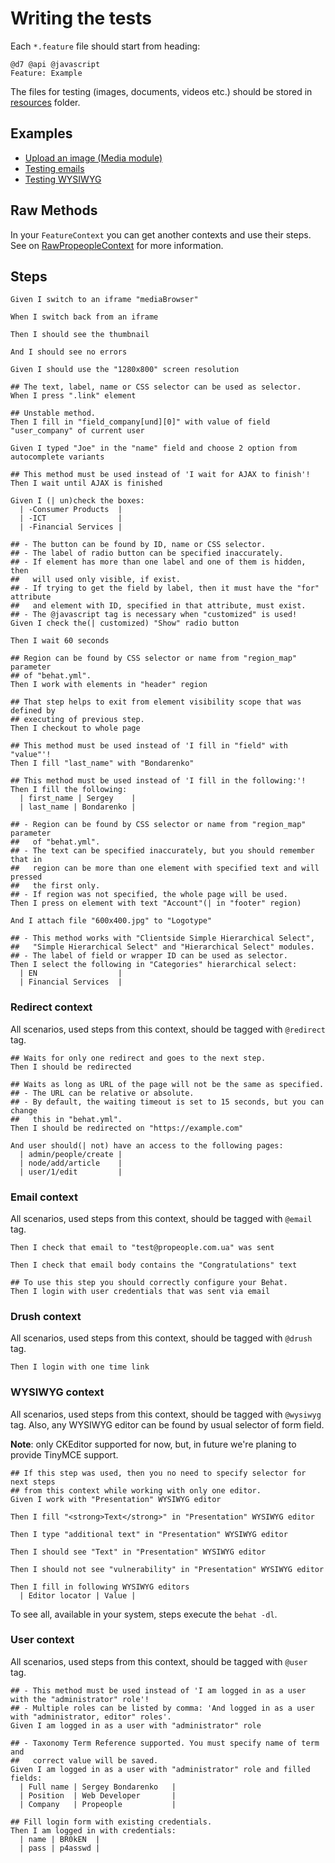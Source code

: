 # Writing the tests

Each `*.feature` file should start from heading:

```gherkin
@d7 @api @javascript
Feature: Example
```

The files for testing (images, documents, videos etc.) should be stored in [resources](/behat/resources) folder.

## Examples

- [Upload an image (Media module)](MEDIA.md)
- [Testing emails](EMAIL.md)
- [Testing WYSIWYG](WYSIWYG.md)

## Raw Methods

In your `FeatureContext` you can get another contexts and use their steps. See
on [RawPropeopleContext](/src/Behat/Drupal/Propeople/RawPropeopleContext.php)
for more information.

## Steps

```gherkin
Given I switch to an iframe "mediaBrowser"
```

```gherkin
When I switch back from an iframe
```

```gherkin
Then I should see the thumbnail
```

```gherkin
And I should see no errors
```

```gherkin
Given I should use the "1280x800" screen resolution
```

```gherkin
## The text, label, name or CSS selector can be used as selector.
When I press ".link" element
```

```gherkin
## Unstable method.
Then I fill in "field_company[und][0]" with value of field "user_company" of current user
```

```gherkin
Given I typed "Joe" in the "name" field and choose 2 option from autocomplete variants
```

```gherkin
## This method must be used instead of 'I wait for AJAX to finish'!
Then I wait until AJAX is finished
```

```gherkin
Given I (| un)check the boxes:
  | -Consumer Products  |
  | -ICT                |
  | -Financial Services |
```

```gherkin
## - The button can be found by ID, name or CSS selector.
## - The label of radio button can be specified inaccurately.
## - If element has more than one label and one of them is hidden, then
##   will used only visible, if exist.
## - If trying to get the field by label, then it must have the "for" attribute
##   and element with ID, specified in that attribute, must exist.
## - The @javascript tag is necessary when "customized" is used!
Given I check the(| customized) "Show" radio button
```

```gherkin
Then I wait 60 seconds
```

```gherkin
## Region can be found by CSS selector or name from "region_map" parameter
## of "behat.yml".
Then I work with elements in "header" region
```

```gherkin
## That step helps to exit from element visibility scope that was defined by
## executing of previous step.
Then I checkout to whole page
```

```gherkin
## This method must be used instead of 'I fill in "field" with "value"'!
Then I fill "last_name" with "Bondarenko"
```

```gherkin
## This method must be used instead of 'I fill in the following:'!
Then I fill the following:
  | first_name | Sergey    |
  | last_name | Bondarenko |
```

```gherkin
## - Region can be found by CSS selector or name from "region_map" parameter
##   of "behat.yml".
## - The text can be specified inaccurately, but you should remember that in
##   region can be more than one element with specified text and will pressed
##   the first only.
## - If region was not specified, the whole page will be used.
Then I press on element with text "Account"(| in "footer" region)
```

```gherkin
And I attach file "600x400.jpg" to "Logotype"
```

```gherkin
## - This method works with "Clientside Simple Hierarchical Select",
##   "Simple Hierarchical Select" and "Hierarchical Select" modules.
## - The label of field or wrapper ID can be used as selector.
Then I select the following in "Categories" hierarchical select:
  | EN                  |
  | Financial Services  |
```

### Redirect context

All scenarios, used steps from this context, should be tagged with `@redirect` tag.

```gherkin
## Waits for only one redirect and goes to the next step.
Then I should be redirected
```

```gherkin
## Waits as long as URL of the page will not be the same as specified.
## - The URL can be relative or absolute.
## - By default, the waiting timeout is set to 15 seconds, but you can change
##   this in "behat.yml".
Then I should be redirected on "https://example.com"
```

```gherkin
And user should(| not) have an access to the following pages:
  | admin/people/create |
  | node/add/article    |
  | user/1/edit         |
```

### Email context

All scenarios, used steps from this context, should be tagged with `@email` tag.

```gherkin
Then I check that email to "test@propeople.com.ua" was sent
```

```gherkin
Then I check that email body contains the "Congratulations" text
```

```gherkin
## To use this step you should correctly configure your Behat.
Then I login with user credentials that was sent via email
```

### Drush context

All scenarios, used steps from this context, should be tagged with `@drush` tag.

```gherkin
Then I login with one time link
```

### WYSIWYG context

All scenarios, used steps from this context, should be tagged with `@wysiwyg`
tag. Also, any WYSIWYG editor can be found by usual selector of form field.

**Note**: only CKEditor supported for now, but, in future we're planing to provide TinyMCE
support.

```gherkin
## If this step was used, then you no need to specify selector for next steps
## from this context while working with only one editor.
Given I work with "Presentation" WYSIWYG editor
```

```gherkin
Then I fill "<strong>Text</strong>" in "Presentation" WYSIWYG editor
```

```gherkin
Then I type "additional text" in "Presentation" WYSIWYG editor
```

```gherkin
Then I should see "Text" in "Presentation" WYSIWYG editor
```

```gherkin
Then I should not see "vulnerability" in "Presentation" WYSIWYG editor
```

```gherkin
Then I fill in following WYSIWYG editors
  | Editor locator | Value |
```

To see all, available in your system, steps execute the `behat -dl`.

### User context

All scenarios, used steps from this context, should be tagged with `@user` tag.

```gherkin
## - This method must be used instead of 'I am logged in as a user with the "administrator" role'!
## - Multiple roles can be listed by comma: 'And logged in as a user with "administrator, editor" roles'.
Given I am logged in as a user with "administrator" role
```

```gherkin
## - Taxonomy Term Reference supported. You must specify name of term and
##   correct value will be saved.
Given I am logged in as a user with "administrator" role and filled fields:
  | Full name | Sergey Bondarenko   |
  | Position  | Web Developer       |
  | Company   | Propeople           |
```

```gherkin
## Fill login form with existing credentials.
Then I am logged in with credentials:
  | name | BR0kEN  |
  | pass | p4asswd |
```

